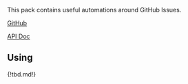 This pack contains useful automations around GitHub Issues.

[GitHub][]

[API Doc][api-doc]

[github]: https://github.com/atomist/sdm-pack-issue (GitHub Repository)
[api-doc]: https://atomist.github.io/sdm-pack-issue/ (API Docs)

## Using

{!tbd.md!}
